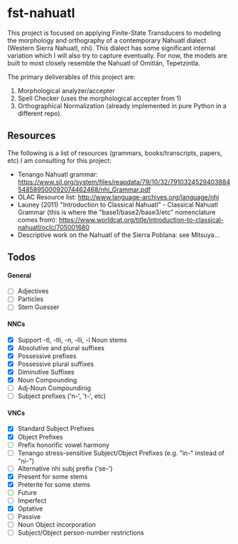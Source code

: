 # fst-nahuatl
This project is focused on applying Finite-State Transducers to modeling the 
morphology and orthography of a contemporary Nahuatl dialect (Western Sierra Nahuatl, nhi). 
This dialect has some significant internal variation which I will also try to 
capture eventually. For now, the models are built to most closely resemble the 
Nahuatl of Omitlán, Tepetzintla.

The primary deliverables of this project are:
1. Morphological analyzer/accepter
2. Spell Checker (uses the morphological accepter from 1)
3. Orthographical Normalization (already implemented in pure Python in a different repo).

## Resources
The following is a list of resources (grammars, books/transcripts, papers, etc) I am consulting for this project:
* Tenango Nahuatl grammar: https://www.sil.org/system/files/reapdata/79/10/32/7910324529403884548589500092074462468/nhi_Grammar.pdf
* OLAC Resource list: http://www.language-archives.org/language/nhi
* Launey (2011) "Introduction to Classical Nahuatl" - Classical Nahuatl Grammar (this is where the "base1/base2/base3/etc" nomenclature comes from): https://www.worldcat.org/title/introduction-to-classical-nahuatl/oclc/705001680
* Descriptive work on the Nahuatl of the Sierra Poblana: see Mitsuya...

## Todos

#### General
- [ ] Adjectives
- [ ] Particles
- [ ] Stem Guesser

#### NNCs
- [x] Support -tl, -tli, -n, -lli, -l Noun stems
- [x] Absolutive and plural suffixes
- [x] Possessive prefixes
- [x] Possessive plural suffixes
- [x] Diminutive Suffixes
- [x] Noun Compounding
- [ ] Adj-Noun Compoundinig
- [ ] Subject prefixes ('n-', 't-', etc)

#### VNCs
- [x] Standard Subject Prefixes
- [x] Object Prefixes
- [ ] Prefix honorific vowel harmony
- [ ] Tenango stress-sensitive Subject/Object Prefixes (e.g. "in-" instead of "ni-")
- [ ] Alternative nhi subj prefix ('se-')
- [x] Present for some stems
- [x] Preterite for some stems
- [ ] Future
- [ ] Imperfect
- [x] Optative
- [ ] Passive
- [ ] Noun Object incorporation
- [ ] Subject/Object person-number restrictions
